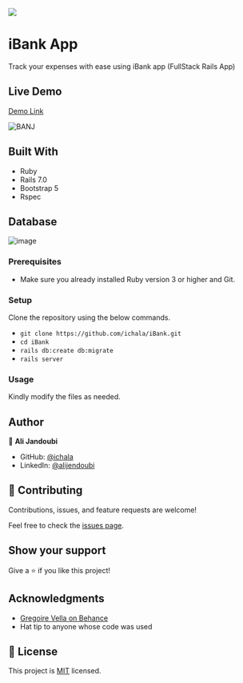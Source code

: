 ![](https://img.shields.io/badge/Microverse-blueviolet)

# iBank App

Track your expenses with ease using iBank app (FullStack Rails App)

## Live Demo
[Demo Link](https://ibank-app.herokuapp.com/)


![BANJ](https://user-images.githubusercontent.com/89282221/188396260-3ac52211-014a-4cf8-8a6d-07f14b774031.gif)

## Built With

- Ruby
- Rails 7.0
- Bootstrap 5
- Rspec

## Database

![image](https://user-images.githubusercontent.com/89282221/188395678-93865be0-5892-4ac3-98a7-04ecc43a36f5.png)


### Prerequisites

- Make sure you already installed Ruby version 3 or higher and Git.

### Setup

Clone the repository using the below commands.

- `git clone https://github.com/ichala/iBank.git `
- `cd iBank`
- `rails db:create db:migrate`
- `rails server`

### Usage

Kindly modify the files as needed.

## Author

👤 **Ali Jandoubi**

- GitHub: [@ichala](https://github.com/ichala)
- LinkedIn: [@alijendoubi](https://www.linkedin.com/in/alijendoubi/)

## 🤝 Contributing

Contributions, issues, and feature requests are welcome!

Feel free to check the [issues page](https://github.com/aimalamiri/Rails-Recipe/issues).

## Show your support

Give a ⭐️ if you like this project!

## Acknowledgments

- [Gregoire Vella on Behance](https://www.behance.net/gregoirevella)
- Hat tip to anyone whose code was used


## 📝 License

This project is [MIT](./MIT.md) licensed.
